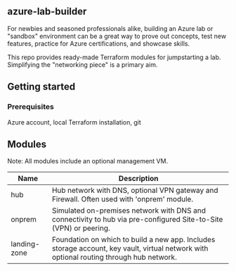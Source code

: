 ## azure-lab-builder

For newbies and seasoned professionals alike, building an Azure lab or "sandbox" environment can be a great way to prove out concepts, test new features, practice for Azure certifications, and showcase skills.

This repo provides ready-made Terraform modules for jumpstarting a lab.  Simplifying the "networking piece" is a primary aim.

## Getting started

### Prerequisites

Azure account, local Terraform installation, git

## Modules

Note: All modules include an optional management VM.

| Name           |Description                                                                                                               |
|----------------|--------------------------------------------------------------------------------------------------------------------------|
| hub            | Hub network with DNS, optional VPN gateway and Firewall.  Often used with 'onprem' module.                               |
| onprem         | Simulated on-premises network with DNS and connectivity to hub via pre-configured Site-to-Site (VPN) or peering.         |
| landing-zone   | Foundation on which to build a new app. Includes storage account, key vault, virtual network with optional routing through hub network.|
